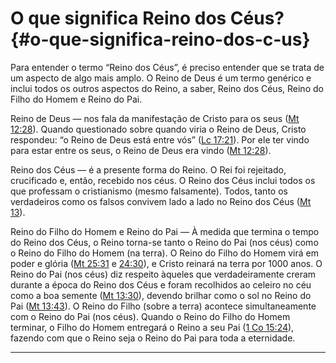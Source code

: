 # O que significa Reino dos Céus? {#o-que-significa-reino-dos-c-us}

Para entender o termo “Reino dos Céus”, é preciso entender que se trata de um aspecto de algo mais amplo. O Reino de Deus é um termo genérico e inclui todos os outros aspectos do Reino, a saber, Reino dos Céus, Reino do Filho do Homem e Reino do Pai.

Reino de Deus — nos fala da manifestação de Cristo para os seus ([Mt 12:28](http://bibliaonline.com.br/acf/mt/12/28)). Quando questionado sobre quando viria o Reino de Deus, Cristo respondeu: “o Reino de Deus está entre vós” ([Lc 17:21](http://bibliaonline.com.br/acf/lc/17/21)). Por ele ter vindo para estar entre os seus, o Reino de Deus era vindo ([Mt 12:28](http://bibliaonline.com.br/acf/mt/12/28)).

Reino dos Céus — é a presente forma do Reino. O Rei foi rejeitado, crucificado e, então, recebido nos céus. O Reino dos Céus inclui todos os que professam o cristianismo (mesmo falsamente). Todos, tanto os verdadeiros como os falsos convivem lado a lado no Reino dos Céus ([Mt 13](http://bibliaonline.com.br/acf/mt/13)).

Reino do Filho do Homem e Reino do Pai — À medida que termina o tempo do Reino dos Céus, o Reino torna-se tanto o Reino do Pai (nos céus) como o Reino do Filho do Homem (na terra). O Reino do Filho do Homem virá em poder e glória ([Mt 25:31](http://bibliaonline.com.br/acf/mt/25/31) e [24:30](http://bibliaonline.com.br/acf/mt/24/30)), e Cristo reinará na terra por 1000 anos. O Reino do Pai (nos céus) diz respeito àqueles que verdadeiramente creram durante a época do Reino dos Céus e foram recolhidos ao celeiro no céu como a boa semente ([Mt 13:30](http://bibliaonline.com.br/acf/mt/13/30)), devendo brilhar como o sol no Reino do Pai ([Mt 13:43](http://bibliaonline.com.br/acf/mt/13/43)). O Reino do Filho (sobre a terra) acontece simultaneamente com o Reino do Pai (nos céus). Quando o Reino do Filho do Homem terminar, o Filho do Homem entregará o Reino a seu Pai ([1 Co 15:24](http://bibliaonline.com.br/acf/1co/15/24)), fazendo com que o Reino seja o Reino do Pai para toda a eternidade.

*****